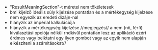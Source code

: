 - "ResultMeaningSection"-t méretei nem tökéletesek
- bmi kijelző ideális súly kijelzése pontatlan és a mértékegység kijelzése nem egyezik az eredeti dizájn-nal
- hiányzik az imperial kalkulációja
- hiányzik a mértékegység kijelzése
  //megjegzés//
  a nem (nő, férfi) kiválasztási opciója nélkül rndkívűl pontatlan lesz az aplikáció ezért érdmes vagy beiktatni egy ilyen gombot vagy az egyik nem alapján elkészíteni a számításokat//
